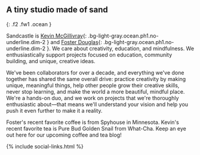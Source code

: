 ## A <span class="sand">tiny studio</span> made of sand
{: .f2 .fw1 .ocean }

Sandcastle is [Kevin McGillivray](http://twitter.com/kev_mcg){: .bg-light-gray.ocean.ph1.no-underline.dim-2 } and [Foster Douglas](http://twitter.com/_fosterdouglas){: .bg-light-gray.ocean.ph1.no-underline.dim-2 }. We care about creativity, education, and mindfulness. We enthusiastically support projects focused on education, community building, and unique, creative ideas.

We've been collaborators for over a decade, and everything we've done together has shared the same overall drive: practice creativity by making unique, meaningful things, help other people grow their creative skills, never stop learning, and make the world a more beautiful, mindful place. We're a hands-on duo, and we work on projects that we're thoroughly enthusiastic about—that means we'll understand your vision and help you push it even further to make it a reality.

Foster's recent favorite coffee is from Spyhouse in Minnesota. Kevin's recent favorite tea is Pure Bud Golden Snail from What-Cha. Keep an eye out here for our upcoming coffee and tea blog!

<div class="pt3">{% include social-links.html %}</div>
